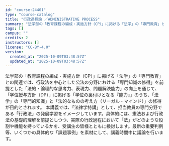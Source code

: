 ```yaml
---
id: "course:24401"
type: "course-catalog"
title: "行政過程論 ／ADMINISTRATIVE PROCESS"
summary: "法学部の「教育課程の編成・実施方針（CP）」に掲げる「法学」の「専門教育」との関連では、行政法を中心とした公法の分野における「専門知識の修得」を前提とした「法的・論理的な思考力、表現力、問題解決能力」の向上を通じて、「学位授与方針（DP）」…"
tags: []
campus: ""
credits: 2
instructors: []
license: "CC-BY-4.0"
version:
  created_at: "2025-10-09T03:48:57Z"
  updated_at: "2025-10-09T03:48:57Z"
---
```

法学部の「教育課程の編成・実施方針（CP）」に掲げる「法学」の「専門教育」との関連では、行政法を中心とした公法の分野における「専門知識の修得」を前提とした「法的・論理的な思考力、表現力、問題解決能力」の向上を通じて、「学位授与方針（DP）」に掲げる「学位の裏付けとなる『能力』」のうち、「法学」の「専門的知識」と「法的なものの考え方（リーガル・マインド）」の修得が目的とされます。 本講義では、「法律学特講」として、担当教員の専門分野である「行政法」の発展学習をイメージしています。具体的には、憲法および行政法の基礎的理解を前提としつつ、実際の行政過程において「法」がどのような役割や機能を持っているかを、受講生の皆様とともに検討します。最新の重要判例等、いくつかの具体的な「課題事例」を素材にして、講義時間中に議論を行います。
